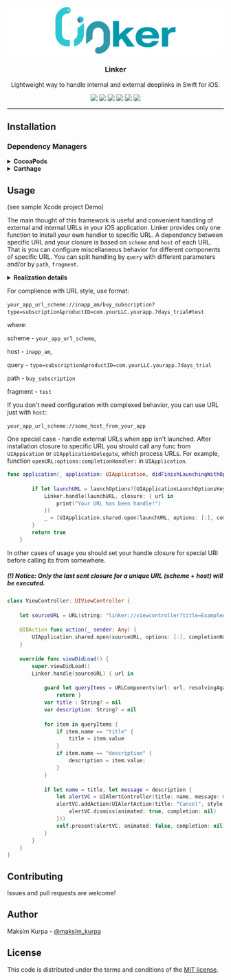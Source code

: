 <p align="center">
  <img src="Linker/Configs/logo.png"/>
  <h3 align="center">Linker</h3>
  <p align="center">Lightweight way to handle internal and external deeplinks in Swift for iOS.</p>
  <p align="center">
    <a href="https://swift.org"><img src="https://img.shields.io/badge/swift-4.0-orange.svg"></a>
    <a href="https://github.com/MaksimKurpa/Linker"><img src="https://img.shields.io/cocoapods/p/Linker.svg"></a>
    <a href="https://cocoapods.org/pods/Linker"><img src="https://travis-ci.org/MaksimKurpa/Linker.svg?branch=master"></a>
    <a href="https://github.com/MaksimKurpa/Linker"><img src="https://img.shields.io/cocoapods/v/Linker.svg"></a>
    <a href="https://github.com/Carthage/Carthage"><img src="https://img.shields.io/badge/Carthage-compatible-4BC51D.svg?style=flat"></a>
	<a href="https://raw.githubusercontent.com/Linker/master/LICENSE"><img src="https://img.shields.io/cocoapods/l/Linker.svg"></a>
  </p>
</p>


---


## Installation

### Dependency Managers
<details>
  <summary><strong>CocoaPods</strong></summary>

[CocoaPods](http://cocoapods.org) is a dependency manager for Cocoa projects. You can install it with the following command:

```bash
$ gem install cocoapods
```

To integrate Linker into your Xcode project using CocoaPods, specify it in your `Podfile`:

```ruby
source 'https://github.com/CocoaPods/Specs.git'
platform :ios, '8.0'
use_frameworks!

pod 'Linker'
```

Then, run the following command:

```bash
$ pod install
```

</details>

<details>
  <summary><strong>Carthage</strong></summary>

[Carthage](https://github.com/Carthage/Carthage) is a decentralized dependency manager that automates the process of adding frameworks to your Cocoa application.

You can install Carthage with [Homebrew](http://brew.sh/) using the following command:

```bash
$ brew update
$ brew install carthage
```

To integrate Linker into your Xcode project using Carthage, specify it in your `Cartfile`:

```ogdl
github "Linker"
```

</details>

## Usage

(see sample Xcode project Demo)

The main thought of this framework is useful and convenient handling of external and internal URLs in your iOS application. Linker provides only one function to install your own handler to specific URL. A dependency between specific URL and your closure is based on `scheme` and `host` of each URL. That is you can configure miscellaneous behavior for different components of specific URL. You can split handling by `query` with different parameters and/or by `path`, `fragment`.

<details>
  <summary><strong>Realization details</strong></summary>
On start of your application occurs swizzling methods in `UIApplication` and `UIApplicationDelegate` of your application. Original implementation exchanged on Linker's implementation, where occur handle process. If Linker can't handle specific URL, original implementation of this method will be called.

Swizzled functions:

`UIApplication.shared - openURL:options:completionHandler:`

`UIApplication.shared - openURL:` (deprecated since iOS 10.0)

`UIApplication.shared.delegate - application:openURL:options:`

`UIApplication.shared.delegate - application:openURL:sourceApplication:annotation:` (deprecated since iOS 9.0)

`UIApplication.shared.delegate - application:handleOpenURL:` (deprecated since iOS 9.0)
</details>


For complience with URL style, use format:

`your_app_url_scheme://inapp_am/buy_subscription?type=subscription&productID=com.yourLLC.yourapp.7days_trial#test`

where:

scheme   - `your_app_url_scheme`,

host     - `inapp_am`,

query    - `type=subscription&productID=com.yourLLC.yourapp.7days_trial`

path     - `buy_subscription`

fragment - `test`

If you don't need configuration with complexed behavior, you can use URL just with `host`:

`your_app_url_scheme://some_host_from_your_app`

One special case - handle external URLs when app isn't launched. After installation closure to specific URL you should call any func from `UIAppication` or `UIApplicationDelegate`, which process URLs. For example, function `openURL:options:completionHandler:` in `UIApplication`.

```Swift
func application(_ application: UIApplication, didFinishLaunchingWithOptions launchOptions: [UIApplicationLaunchOptionsKey: Any]?) -> Bool {
        
        if let launchURL = launchOptions?[UIApplicationLaunchOptionsKey.url] as? URL {
            Linker.handle(launchURL, closure: { url in
                print("Your URL has been handle!")
            })
            _ = [UIApplication.shared.open(launchURL, options: [:], completionHandler: nil)]
        }
        return true
    }
```
In other cases of usage you should set your handle closure for special URl before calling its from somewhere.


<h5> (!) Notice: Only the last sent closure for a unique URL (scheme + host) will be executed.</h5>

```Swift
class ViewController: UIViewController {
    
    let sourceURL = URL(string: "linker://viewcontroller?title=ExampleAlert&description=ExampleDescriptionAlert")!

    @IBAction func action(_ sender: Any) {
        UIApplication.shared.open(sourceURL, options: [:], completionHandler: nil)
    }
    
    override func viewDidLoad() {
        super.viewDidLoad()
        Linker.handle(sourceURL) { url in
        
            guard let queryItems = URLComponents(url: url, resolvingAgainstBaseURL: true)?.queryItems! else {
                return }
            var title : String? = nil
            var description: String? = nil
            
            for item in queryItems {
                if item.name == "title" {
                    title = item.value
                }
                if item.name == "description" {
                    description = item.value;
                }
            }
            
            if let name = title, let message = description {
                let alertVC = UIAlertController(title: name, message: message, preferredStyle: UIAlertControllerStyle.alert)
                alertVC.addAction(UIAlertAction(title: "Cancel", style: UIAlertActionStyle.cancel, handler: {action in
                    alertVC.dismiss(animated: true, completion: nil)
                }))
                self.present(alertVC, animated: false, completion: nil)
            }
        }
    }
}
```

## Contributing

Issues and pull requests are welcome!

## Author

Maksim Kurpa - [@maksim_kurpa](https://twitter.com/maksim_kurpa)

## License

This code is distributed under the terms and conditions of the [MIT license](https://raw.githubusercontent.com/MaksimKurpa/Linker/master/LICENSE). 
